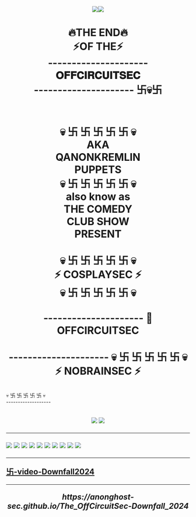 <h1><p align="center">
   <image src="https://github.com/anonghost-sec/demo-repository/actions/workflows/auto-assign.yml/badge.svg" /image><image src="https://github.com/anonghost-sec/demo-repository/actions/workflows/proof-html.yml/badge.svg" /image></br>
 <h1 align ="center"> 
🔥THE END🔥 </br>
 ⚡️OF THE⚡️</br>
‐--------------------
𝐎𝐅𝐅𝐂𝐈𝐑𝐂𝐔𝐈𝐓𝐒𝐄𝐂</br>  
‐--------------------
     卐💀卐 </h1></br>
<h1 align="center">
    💀 卐 卐 卐 卐 卐 💀 </br> 
   AKA </br>
  QANONKREMLIN </br>
   PUPPETS </br>
  💀 卐 卐 卐 卐 卐 💀 </br>
also know as</br> 
THE COMEDY</br> 
CLUB SHOW </br> 
 PRESENT </br></br>
💀 卐 卐 卐 卐 卐 💀 </br>
   ⚡ COSPLAYSEC ⚡</br>
   💀 卐  卐  卐  卐  卐 💀 </br></br>
‐--------------------
   💩OFFCIRCUITSEC </br></br> 
‐--------------------
   💀 卐  卐  卐  卐  卐 💀 </br>
   ⚡ NOBRAINSEC ⚡</p></h1>
💀 卐 卐 卐 卐 卐 💀 </br>   
-------------------

<h2><p align="center">
   <image src="https://github.com/anonghost-sec/The_OffCircuitSec-Downfall_2024/blob/main/MichaelNaziMoon000.jpg?raw=true" />  
   <image src="https://github.com/anonghost-sec/The_OffCircuitSec-Downfall_2024/blob/main/jen004.png?raw=true" />  

-------------------
![](e)
![](https://github.com/anonghost-sec/The_OffCircuitSec-Downfall_2024/blob/main/jen004.png?raw=true)
![](https://github.com/anonghost-sec/The_OffCircuitSec-Downfall_2024/blob/main/kremlinPuppets001.jpg?raw=true)
![](https://github.com/anonghost-sec/The_OffCircuitSec-Downfall_2024/blob/main/jen001.png?raw=true)
![](https://github.com/anonghost-sec/The_OffCircuitSec-Downfall_2024/blob/main/MichaelNaziMoon001.jpg?raw=true)
![](https://github.com/anonghost-sec/The_OffCircuitSec-Downfall_2024/blob/main/michael-flat-earth-bullshits-000.jpg?raw=true)
![](https://github.com/anonghost-sec/The_OffCircuitSec-Downfall_2024/blob/main/MichaelNaziMoon002.jpg?raw=true)
![](https://github.com/anonghost-sec/The_OffCircuitSec-Downfall_2024/blob/main/michael-flat-earth-bullshits-001.jpg?raw=true)
![](https://github.com/anonghost-sec/The_OffCircuitSec-Downfall_2024/blob/main/Obscurantism001.jpg?raw=true)
![](https://github.com/anonghost-sec/The_OffCircuitSec-Downfall_2024/blob/main/michael-flat-earth001.jpg?raw=true)

---------------

[卐-video-Downfall2024](https://github.com/user-attachments/assets/ba3fc185-d30d-47cc-9ea6-7effbb3b1714)




************
<p align="center" ><i> https://anonghost-sec.github.io/The_OffCircuitSec-Downfall_2024 </i></p>

